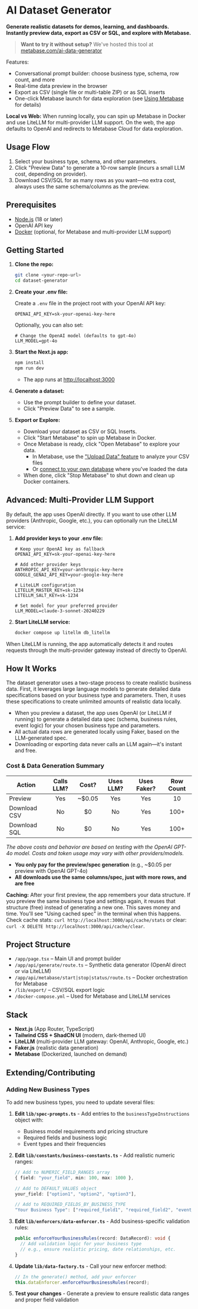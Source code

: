 # AI Dataset Generator

**Generate realistic datasets for demos, learning, and dashboards. Instantly preview data, export as CSV or SQL, and explore with Metabase.**

> **Want to try it without setup?** We've hosted this tool at [metabase.com/ai-data-generator](https://www.metabase.com/ai-data-generator)

Features:

- Conversational prompt builder: choose business type, schema, row count, and more
- Real-time data preview in the browser
- Export as CSV (single file or multi-table ZIP) or as SQL inserts
- One-click Metabase launch for data exploration (see [Using Metabase](#using-metabase) for details)

**Local vs Web:** When running locally, you can spin up Metabase in Docker and use LiteLLM for multi-provider LLM support. On the web, the app defaults to OpenAI and redirects to Metabase Cloud for data exploration.

## Usage Flow

1. Select your business type, schema, and other parameters.
2. Click "Preview Data" to generate a 10-row sample (incurs a small LLM cost, depending on provider).
3. Download CSV/SQL for as many rows as you want—no extra cost, always uses the same schema/columns as the preview.

## Prerequisites

- [Node.js](https://nodejs.org/) (18 or later)
- OpenAI API key
- [Docker](https://www.docker.com/get-started) (optional, for Metabase and multi-provider LLM support)

## Getting Started

1. **Clone the repo:**

   ```bash
   git clone <your-repo-url>
   cd dataset-generator
   ```

2. **Create your .env file:**

   Create a `.env` file in the project root with your OpenAI API key:

   ```env
   OPENAI_API_KEY=sk-your-openai-key-here
   ```

   Optionally, you can also set:

   ```env
   # Change the OpenAI model (defaults to gpt-4o)
   LLM_MODEL=gpt-4o
   ```

3. **Start the Next.js app:**

   ```bash
   npm install
   npm run dev
   ```

   - The app runs at [http://localhost:3000](http://localhost:3000)

4. **Generate a dataset:**

   - Use the prompt builder to define your dataset.
   - Click "Preview Data" to see a sample.

5. **Export or Explore:**
   - Download your dataset as CSV or SQL Inserts.
   - Click "Start Metabase" to spin up Metabase in Docker.
   - Once Metabase is ready, click "Open Metabase" to explore your data.
     - In Metabase, use the ["Upload Data" feature](https://www.metabase.com/docs/latest/exploration-and-organization/uploads) to analyze your CSV files
     - Or [connect to your own database](https://www.metabase.com/docs/latest/databases/connecting) where you've loaded the data
   - When done, click "Stop Metabase" to shut down and clean up Docker containers.

## Advanced: Multi-Provider LLM Support

By default, the app uses OpenAI directly. If you want to use other LLM providers (Anthropic, Google, etc.), you can optionally run the LiteLLM service:

1. **Add provider keys to your .env file:**

   ```env
   # Keep your OpenAI key as fallback
   OPENAI_API_KEY=sk-your-openai-key-here

   # Add other provider keys
   ANTHROPIC_API_KEY=your-anthropic-key-here
   GOOGLE_GENAI_API_KEY=your-google-key-here

   # LiteLLM configuration
   LITELLM_MASTER_KEY=sk-1234
   LITELLM_SALT_KEY=sk-1234

   # Set model for your preferred provider
   LLM_MODEL=claude-3-sonnet-20240229
   ```

2. **Start LiteLLM service:**

   ```bash
   docker compose up litellm db_litellm
   ```

When LiteLLM is running, the app automatically detects it and routes requests through the multi-provider gateway instead of directly to OpenAI.

## How It Works

The dataset generator uses a two-stage process to create realistic business data. First, it leverages large language models to
generate detailed data specifications based on your business type and parameters. Then, it uses these specifications to create
unlimited amounts of realistic data locally.

- When you preview a dataset, the app uses OpenAI (or LiteLLM if running) to generate a detailed data spec (schema, business rules, event logic) for your chosen business type and parameters.
- All actual data rows are generated locally using Faker, based on the LLM-generated spec.
- Downloading or exporting data never calls an LLM again—it's instant and free.

### Cost & Data Generation Summary

| Action       | Calls LLM? | Cost?  | Uses LLM? | Uses Faker? | Row Count |
| ------------ | :--------: | :----: | :-------: | :---------: | :-------: |
| Preview      |    Yes     | ~$0.05 |    Yes    |     Yes     |    10     |
| Download CSV |     No     |   $0   |    No     |     Yes     |   100+    |
| Download SQL |     No     |   $0   |    No     |     Yes     |   100+    |

_The above costs and behavior are based on testing with the OpenAI GPT-4o model. Costs and token usage may vary with other providers/models._

- **You only pay for the preview/spec generation** (e.g., ~$0.05 per preview with OpenAI GPT-4o)
- **All downloads use the same columns/spec, just with more rows, and are free**

**Caching:** After your first preview, the app remembers your data structure. If you preview the same business type and settings again, it reuses that structure (free) instead of generating a new one. This saves money and time. You'll see "Using cached spec" in the terminal when this happens. Check cache stats: `curl http://localhost:3000/api/cache/stats` or clear: `curl -X DELETE http://localhost:3000/api/cache/clear`.

## Project Structure

- `/app/page.tsx` – Main UI and prompt builder
- `/app/api/generate/route.ts` – Synthetic data generator (OpenAI direct or via LiteLLM)
- `/app/api/metabase/start|stop|status/route.ts` – Docker orchestration for Metabase
- `/lib/export/` – CSV/SQL export logic
- `/docker-compose.yml` – Used for Metabase and LiteLLM services

## Stack

- **Next.js** (App Router, TypeScript)
- **Tailwind CSS + ShadCN UI** (modern, dark-themed UI)
- **LiteLLM** (multi-provider LLM gateway: OpenAI, Anthropic, Google, etc.)
- **Faker.js** (realistic data generation)
- **Metabase** (Dockerized, launched on demand)

## Extending/Contributing

### Adding New Business Types

To add new business types, you need to update several files:

1. **Edit `lib/spec-prompts.ts`** - Add entries to the `businessTypeInstructions` object with:

   - Business model requirements and pricing structure
   - Required fields and business logic
   - Event types and their frequencies

2. **Edit `lib/constants/business-constants.ts`** - Add realistic numeric ranges:

   ```typescript
   // Add to NUMERIC_FIELD_RANGES array
   { field: "your_field", min: 100, max: 1000 },

   // Add to DEFAULT_VALUES object
   your_field: ["option1", "option2", "option3"],

   // Add to REQUIRED_FIELDS_BY_BUSINESS_TYPE
   "Your Business Type": ["required_field1", "required_field2", "event_type"],
   ```

3. **Edit `lib/enforcers/data-enforcer.ts`** - Add business-specific validation rules:

   ```typescript
   public enforceYourBusinessRules(record: DataRecord): void {
     // Add validation logic for your business type
     // e.g., ensure realistic pricing, date relationships, etc.
   }
   ```

4. **Update `lib/data-factory.ts`** - Call your new enforcer method:

   ```typescript
   // In the generate() method, add your enforcer
   this.dataEnforcer.enforceYourBusinessRules(record);
   ```

5. **Test your changes** - Generate a preview to ensure realistic data ranges and proper field validation